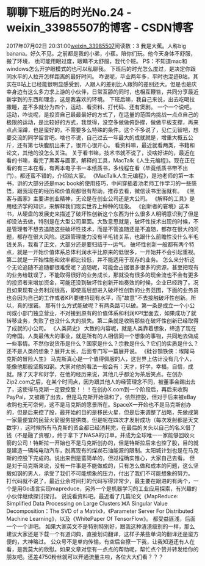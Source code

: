 # 聊聊下班后的时光No.24 - weixin_33985507的博客 - CSDN博客
2017年07月02日 20:31:00[weixin_33985507](https://me.csdn.net/weixin_33985507)阅读数：3
我是大蕉。人称big banana。好久不见。之前都是我的小弟，小蕉。陪你们玩。他今天身体不舒服，搬了环境， 也可能用眼过度，眼睛不太舒服，我代个班。
PS：不知道mac和windows怎么开护眼模式的也可以私聊我。
下班后的时光怎么度过，是决定你跟同水平的人拉开怎样距离的最好时间。
咋说呢，毕业两年多，平时也混迹B站。其实在B站上已经能很明显感受到，人跟人的差别比人跟狗的差别还大。但是也是庆幸身边有这么多力求上游的小伙伴，日常互舔的同时，也相互鞭笞，共同分享最近新学到的东西和理念，这是我喜欢的环境。
下班后嘛，我自己来说，出去吃喝拉撒睡，差不多就分为四个，运动、看资料、打代码、还有煲剧。
一个一个说吧。
运动，咋说呢，是投资自己最最最好的方式了，在适量的范围内挑战一点点自己的极限的运动，是比较好的方式，我觉得，没空多做做俯卧撑，做做平板支撑，再来点点深蹲，也是蛮好的，不需要多么特殊的条件。这个不多说了，见仁见智吧，想要交流的同学留言吧。啥也不说，自己过去一年最大的成就就是，增重大概五公斤，还有第七块腹肌出来了，很开心很开心。
看资料嘛，最近就看两类，书籍和论文，其他的没怎么关注。
关于看书嘛，技术书就不说了，没啥好讲的，最近在看的书嘛，看完了黑客与画家，解释的工具，MacTalk《人生元编程》。现在正在看的有三本在看，有两本电子书一本纸质书，多线程在看（毕竟纸质书带不出门）。都还蛮不错的，介绍给大家。
《MacTalk人生元编程》，是池老师的第一本书，讲的大部分还是mac book的使用技巧，中间穿插着池老师工作学习的一些感悟，跟我现在的经历和价值观都很有帮助，推荐去看，微信读书里面就有。
《黑客与画家》主要讲创业精神，无论是在创业公司还是大公司。
《解释的工具》是用经济学的知识，来解释我们现实世界上种种的现象。
《创新者的窘境》这本书，从硬盘的发展史来描述了破坏性创新这个东西为什么很多人明明意识到了但是却没法去做，特别是在大型公司里面。大致意思就是，破坏性技术出现的时候，不是管理者不想去追随这些破坏性技术，而是不管追随还是不追随，都存在很大的问题，都存在很大风险。这跟管理能力没有半毛钱关系，也跟什么前瞻性没什么半毛钱关系，我看了正文，大部分还是要归结于--运气。
破坏性创新一般都有两个特点，就是一开始价值体系总体利润水平比原来的低很多，一开始并不会引起重视。第二就是一开始性能和效率都比较低，并不能适用于现存的业务。
怎么来分析这个无论追随不追随都很难受呢？追随呢，可能会占据很多很多的资源，甚至把现有的业务给耽误了，不能取得很好的业务成长，那就没有很多的现金流也不会有更多的投资者来增加资金，可能还没到破坏性创新开始奏效的时候，企业已经跨了。况且如果现有业务利润很高，即使高层想进入破坏性创新的业务范围，下面的业务员也会因为自己的工作或者KPI要维持现有水平，而"故意"不去接触破坏性创新。所以，真的很窘。
那有什么方式能破呢？有两条路可以破。第一条是成立一个小公司或小部门独立营业，不对接到原有的价值体系和利润KPI里面去，如果成功了就转移业务，失败了也没什么大的损失。第二条就是收购那些在破坏性创新已经取得了成就的小公司。
《人类简史》
大致的内容呢，就是人类靠着想象，缔造了现在的帝国。人类最伟大的事业，就是所有的人相信同一个想象的事物，共同地去做成一些事情。不然你说货币是什么？国家是什么？宗教是什么？它们的实质是什么？还不是人类的想象？展开太长，后面专门写一篇展开说。
《硅谷钢铁侠：埃隆马克斯的冒险人生》
马克斯真心是一个值得佩服的人，这世界上估计没有几个人，能像他那般坚毅如钢。大家对他的看法一般会有：天才，好学，幸福，自信，成就。除了天才和好学，在他的经历来说，其他几乎都沦为茶后笑点。在创办Zip2.com之后，在某个时间点，因为跟其他人的经营理念不同，被董事会踢出去了，这使得马克斯一定要控股！！！在创办X.com到一个阶段后，再后来收购PayPal，又被踢了出去，但是马克斯开始温和了，依然控股，但对于后来被eBay收购也无可奈何，这不是马克斯的愿景所在。SpaceX一开始也不是马克斯创办的，但是后来控了股，最开始的目的是移民火星，但是后来调整了战略，先做成第一家最便宜的民营火箭服务提供商。但是呢在四次才发射成功（每次发射都是天文数字），这时候所有马克斯的资金都已经消耗完，在最后的关头以自己的名义借了钱（不是融了资喔），终于拿下了NASA的订单，并成为全球唯一一家能够回收火箭的公司！特斯拉一开始也不是马克斯创办的，但是特斯拉后来也控了股，目的就是建造一辆纯电动汽车，脱离现有的煤炭石油能源的限制。太阳城计划也是在马克斯的控股下完成的。说出来倒是蛮简单的，但过程确实锥心，大家自己去看。
但是对于马克斯来说，没有一件事是不能做成的，只有怎么做和成本的问题，这么坚毅如钢的男人，承受了我们不可能想象的压力，付出了我们不可能想象的努力。
打代码就不说了，最近业余时间打的代码写得非常少，最主要在跟进的有两个，一个是用Go语言实现mapreduce，另外一个是机器学习的工业应用探索，有兴趣的小伙伴继续探讨探讨。
说说看资料吧。最近看了几篇论文《MapReduce: Simplified Data Processing on Large Clusters 》《A Singular Value Decomposition：The SVD of a Matrix》，《Parameter Server For Distributed Machine Learning》，以及《WhitePaper Of TensorFlow》。
都受益匪浅，后面一个一个讲吧。
如果大家英文不是特别特别好，跟我这种渣渣级别的一样，那么建议大家还是下载一个有道词典，直接划词翻译，这样子某些单词的翻译还是蛮方便的，大神略过。
公众号不是单向传输，有空后台撩一下我，让我知道还有人在看，是我莫大的欣慰。如果文章对您有一点点的帮助呢，帮忙点个赞并转发给你的朋友吧。还差4750粉丝就可以开通流量主啦，各位大大们看？？？
